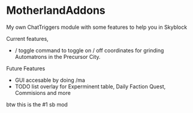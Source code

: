 # MotherlandAddons
My own ChatTriggers module with some features to help you in Skyblock

Current features, 
* / toggle command to toggle on / off coordinates for grinding Automatrons in the Precursor City. 


Future Features
* GUI accesable by doing /ma
* TODO list overlay for Experminent table, Daily Faction Quest, Commisions and more

btw this is the #1 sb mod
